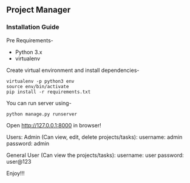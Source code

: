## Project Manager

### Installation Guide

Pre Requirements-
- Python 3.x
- virtualenv

Create virtual environment and install dependencies-

```
virtualenv -p python3 env
source env/bin/activate
pip install -r requirements.txt
```

You can run server using-

```
python manage.py runserver
```

Open <http://127.0.0.1:8000> in browser!

Users:
Admin (Can view, edit, delete projects/tasks):
    username: admin
    password: admin

General User (Can view the projects/tasks):
    username: user
    password: user@123

Enjoy!!!

